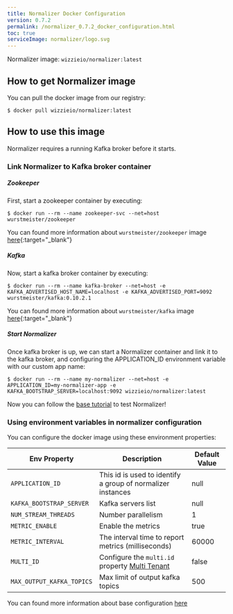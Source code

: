 ```yaml
---
title: Normalizer Docker Configuration
version: 0.7.2
permalink: /normalizer_0.7.2_docker_configuration.html
toc: true
serviceImage: normalizer/logo.svg
---
```


Normalizer image: `wizzieio/normalizer:latest`

## How to get Normalizer image

You can pull the docker image from our registry:
```
$ docker pull wizzieio/normalizer:latest
```

## How to use this image

Normalizer requires a running Kafka broker before it starts.

### Link Normalizer to Kafka broker container

##### Zookeeper

First, start a zookeeper container by executing:

```
$ docker run --rm --name zookeeper-svc --net=host wurstmeister/zookeeper
```

You can found more information about `wurstmeister/zookeeper` image [here](https://hub.docker.com/r/wurstmeister/zookeeper){:target="_blank"}

##### Kafka

Now, start a kafka broker container by executing:

```
$ docker run --rm --name kafka-broker --net=host -e KAFKA_ADVERTISED_HOST_NAME=localhost -e KAFKA_ADVERTISED_PORT=9092 wurstmeister/kafka:0.10.2.1
```
You can found more information about `wurstmeister/kafka` image [here](https://hub.docker.com/r/wurstmeister/kafka){:target="_blank"}

##### Start Normalizer

Once kafka broker is up, we can start a Normalizer container and link it to the kafka broker, and configuring the APPLICATION_ID environment variable with our custom app name:

```
$ docker run --rm --name my-normalizer --net=host -e APPLICATION_ID=my-normalizer-app -e KAFKA_BOOTSTRAP_SERVER=localhost:9092 wizzieio/normalizer:latest
```

Now you can follow the [base tutorial](/normalizer_{{page.version}}_base_tutorial.html) to test Normalizer!

### Using environment variables in normalizer configuration

You can configure the docker image using these environment properties:

| Env Property   |      Description      |  Default Value |
|----------|---------------|-------|
| `APPLICATION_ID` |  This id is used to identify a group of normalizer instances | null |
| `KAFKA_BOOTSTRAP_SERVER` |  Kafka servers list | null |
| `NUM_STREAM_THREADS` |  Number parallelism | 1|
| `METRIC_ENABLE` | Enable the metrics |  true  |
| `METRIC_INTERVAL`|The interval time to report metrics (milliseconds) | 60000 |
| `MULTI_ID`| Configure the `multi.id` property [Multi Tenant](/normalizer_{{page.version}}_multi_tenant.html) | false |
| `MAX_OUTPUT_KAFKA_TOPICS`| Max limit of output kafka topics | 500 |

You can found more information about base configuration [here](/normalizer_{{page.version}}_base_configuration.html)
